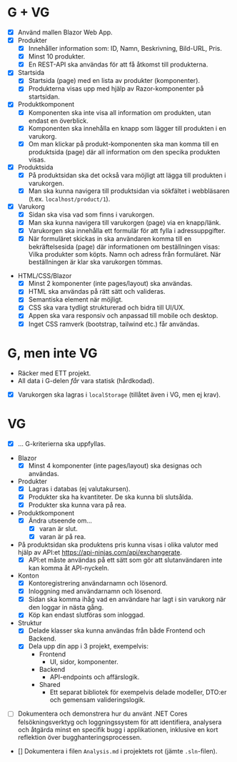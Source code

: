 # G + VG

- [x] Använd mallen Blazor Web App.
- [x] Produkter
  - [x] Innehåller information som: ID, Namn, Beskrivning, Bild-URL, Pris.
  - [x] Minst 10 produkter.
  - [x] En REST-API ska användas för att få åtkomst till produkterna.
- [x] Startsida
  - [x] Startsida (page) med en lista av produkter (komponenter).
  - [x] Produkterna visas upp med hjälp av Razor-komponenter på startsidan.
- [x] Produktkomponent
  - [x] Komponenten ska inte visa all information om produkten, utan endast en överblick.
  - [x] Komponenten ska innehålla en knapp som lägger till produkten i en varukorg.
  - [x] Om man klickar på produkt-komponenten ska man komma till en produktsida (page) där all information om den specika produkten visas.
- [x] Produktsida
  - [x] På produktsidan ska det också vara möjligt att lägga till produkten i varukorgen.
  - [x] Man ska kunna navigera till produktsidan via sökfältet i webbläsaren (t.ex. `localhost/product/1`).
- [x] Varukorg
  - [x] Sidan ska visa vad som finns i varukorgen.
  - [x] Man ska kunna navigera till varukorgen (page) via en knapp/länk.
  - [x] Varukorgen ska innehålla ett formulär för att fylla i adressuppgifter.
  - [x] När formuläret skickas in ska användaren komma till en bekräftelsesida (page) där informationen om beställningen visas: Vilka produkter som köpts. Namn och adress från formuläret. När beställningen är klar ska varukorgen tömmas.
- HTML/CSS/Blazor
  - [x] Minst 2 komponenter (inte pages/layout) ska användas.
  - [x] HTML ska användas på rätt sätt och valideras.
  - [x] Semantiska element när möjligt.
  - [x] CSS ska vara tydligt strukturerad och bidra till UI/UX.
  - [x] Appen ska vara responsiv och anpassad till mobile och desktop.
  - [x] Inget CSS ramverk (bootstrap, tailwind etc.) får användas.

# G, men inte VG

- Räcker med ETT projekt.
- All data i G-delen _får_ vara statisk (hårdkodad).
- [x] Varukorgen ska lagras i `localStorage` (tillåtet även i VG, men ej krav).

# VG

- [x] ... G-kriterierna ska uppfyllas.
- Blazor
  - [x] Minst 4 komponenter (inte pages/layout) ska designas och användas.
- Produkter
  - [x] Lagras i databas (ej valutakursen).
  - [x] Produkter ska ha kvantiteter. De ska kunna bli slutsålda.
  - [x] Produkter ska kunna vara på rea.
- Produktkomponent
  - [x] Ändra utseende om...
    - [x] varan är slut.
    - [x] varan är på rea.
- På produktsidan ska produktens pris kunna visas i olika valutor med hjälp av API:et https://api-ninjas.com/api/exchangerate.
  - [x] API:et måste användas på ett sätt som gör att slutanvändaren inte kan komma åt API-nyckeln.
- Konton
  - [x] Kontoregistrering användarnamn och lösenord.
  - [x] Inloggning med användarnamn och lösenord.
  - [x] Sidan ska komma ihåg vad en användare har lagt i sin varukorg när den loggar in nästa gång.
  - [x] Köp kan endast slutföras som inloggad.
- Struktur
  - [x] Delade klasser ska kunna användas från både Frontend och Backend.
  - [x] Dela upp din app i 3 projekt, exempelvis:
    - Frontend
      - UI, sidor, komponenter.
    - Backend
      - API-endpoints och affärslogik.
    - Shared
      - Ett separat bibliotek för exempelvis delade modeller, DTO:er och gemensam valideringslogik.
- [ ] Dokumentera och demonstrera hur du använt .NET Cores felsökningsverktyg och loggningssystem för att identifiera, analysera och åtgärda minst en specifik bugg i applikationen, inklusive en kort reflektion över bugghanteringsprocessen.
- [] Dokumentera i filen `Analysis.md` i projektets rot (jämte `.sln`-filen).
